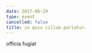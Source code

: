 ```yaml
---
date: 2017-06-29
type: event
cancelled: false
title: in quis cillum pariatur.
---
```

officia fugiat
